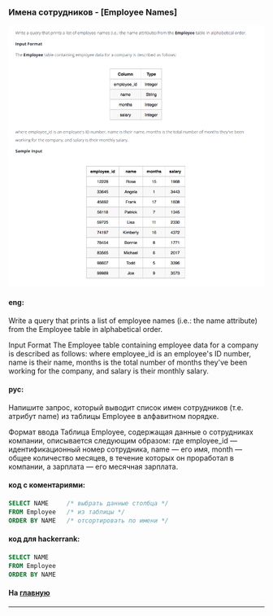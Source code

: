 ### Имена сотрудников - [Employee Names]

<img src="./art/19.png" alt="solution" >

#### eng:
Write a query that prints a list of employee names (i.e.: the name attribute) from the Employee table in alphabetical order.

Input Format
The Employee table containing employee data for a company is described as follows:
where employee_id is an employee's ID number, name is their name, months is the total number of months they've been working for the company, and salary is their monthly salary.


#### рус:
Напишите запрос, который выводит список имен сотрудников (т.е. атрибут name) 
из таблицы Employee в алфавитном порядке.

Формат ввода
Таблица Employee, содержащая данные о сотрудниках компании, описывается следующим образом:
где employee_id — идентификационный номер сотрудника, name — его имя, month — общее количество месяцев, в течение которых он проработал в компании, а зарплата — его месячная зарплата.


#### код с коментариями:
```sql
SELECT NAME     /* выбрать данные столбца */
FROM Employee   /* из таблицы */
ORDER BY NAME   /* отсортировать по имени */
```

#### код для hackerrank:
```sql
SELECT NAME
FROM Employee
ORDER BY NAME
```


#### На [главную](https://github.com/BEPb/hackerrank_sql#readme)

---